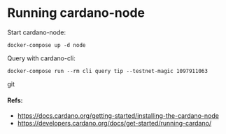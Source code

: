 # Running cardano-node

Start cardano-node:

```shell
docker-compose up -d node
```

Query with cardano-cli:
```shell
docker-compose run --rm cli query tip --testnet-magic 1097911063
```

git 
#### Refs: 

 - https://docs.cardano.org/getting-started/installing-the-cardano-node
 - https://developers.cardano.org/docs/get-started/running-cardano/


